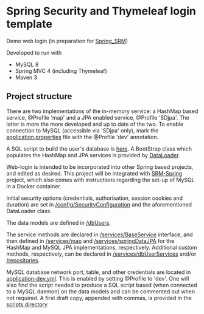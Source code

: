 # Spring Security and Thymeleaf login template #

Demo web login (in preparation for [Spring_SRM](https://github.com/jfspps/SRM-Spring))

Developed to run with

+ MySQL 8
+ Spring MVC 4 (including Thymeleaf)
+ Maven 3

## Project structure ##

There are two implementations of the in-memory service: a HashMap based service, @Profile 'map' and a JPA enabled service, @Profile 'SDjpa'. The latter is more the more developed and up to date of the two. To enable connection to MySQL (accessible via 'SDjpa' only), mark the [application.properties](./src/main/resources/application.properties) file with the @Profile 'dev' annotation.

A SQL script to build the user's database is [here](./src/main/resources/scripts). A BootStrap class which populates the HashMap and JPA services is provided by [DataLoader](./src/main/java/com/springsecurity/weblogin/bootstrap/security).
 
Web-login is intended to be incorporated into other Spring based projects, and edited as desired. This project will be integrated with [SRM-Spring](https://github.com/jfspps/SRM-Spring) project, which also comes with instructions regarding the set-up of MySQL in a Docker container. 

Initial security options (credentials, authorisation, session cookies and duration) are set in [/config/SecurityConfiguration](./src/main/java/com/springsecurity/weblogin/config/SecurityConfiguration.java) and the aforementioned DataLoader class.

The data models are defined in [/dbUsers](src/main/java/com/springsecurity/weblogin/model/security).

The service methods are declared in [/services/BaseService](./src/main/java/com/springsecurity/weblogin/services/securityServices/BaseService.java) 
interface, and then defined in [/services/map](./src/main/java/com/springsecurity/weblogin/services/map/security) and 
[/services/springDataJPA](./src/main/java/com/springsecurity/weblogin/services/springDataJPA/security) for the HashMap and 
MySQL JPA implementations, respectively. Additional custom methods, respectively, can be declared in [/services/dbUserServices](src/main/java/com/springsecurity/weblogin/services/securityServices)
 and/or [/repositories](./src/main/java/com/springsecurity/weblogin/repositories/security).
 
 MySQL database network port, table, and other credentials are located in [application-dev.yml](./src/main/resources/application-dev.yml). This is enabled by setting @Profile to 'dev'. One will also find the script needed to produce a SQL script based (when connected to a MySQL daemon) on the data models and can be commented out when not required. A first draft copy, appended with commas, is provided in the [scripts directory](./src/main/resources/scripts)

